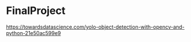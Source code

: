 # FinalProject
https://towardsdatascience.com/yolo-object-detection-with-opencv-and-python-21e50ac599e9
